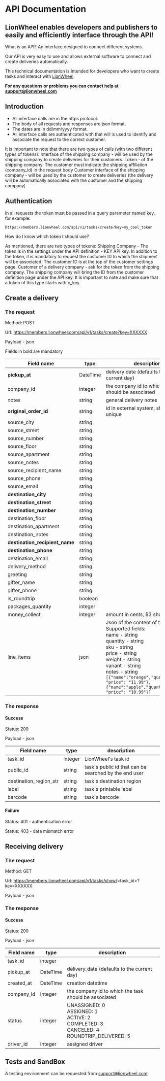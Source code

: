 # API Documentation
## LionWheel enables developers and publishers to easily and efficiently interface through the API!

What is an API? An interface designed to connect different systems.

Our API is very easy to use and allows external software to connect and create deliveries automatically.

This technical documentation is intended for developers who want to create tasks and interact with [LionWheel](https://www.lionwheel.com).

**For any questions or problems you can contact help at support@lionwheel.com**

## Introduction

* All interface calls are in the https protocol.
* The body of all requests and responses are json format.
* The dates are in dd/mm/yyyy format.
* All interface calls are authenticated with that will is used to identify and associate the request to the correct customer.

It is important to note that there are two types of calls (with two different types of tokens):
Interface of the shipping company - will be used by the shipping company to create deliveries for their customers.
Token - of the shipping company. The customer must indicate the shipping affiliation (company_id) in the request body
Customer interface of the shipping company - will be used by the customer to create deliveries (the delivery will be automatically associated with the customer and the shipping company).

## Authentication

In all requests the token must be passed in a query parameter named key, for example:

```
https://members.lionwheel.com/api/v1/tasks/create?key=my_cool_token
```

How do I know which token I should use?

As mentioned, there are two types of tokens:
Shipping Company - The token is in the settings under the API definition - KEY API key.
In addition to the token, it is mandatory to request the customer ID to which the shipment will be associated. The customer ID is at the top of the customer settings page.
Customer of a delivery company - ask for the token from the shipping company.
The shipping company will bring the ID from the customer definition page under the API key.
It is important to note and make sure that a token of this type starts with c_key.

## Create a delivery
### The request
Method: POST

Url: https://members.lionwheel.com/api/v1/tasks/create?key=XXXXXX

Payload - json

Fields in bold are mandatory

Field name | type | description
------------ | ------------- | -------------
**pickup_at** | DateTime | delivery date (defaults to the current day)
company_id | integer | the company id to which the task should be associated
notes | string | general delivery notes
**original_order_id** | string | id in external system, should be unique
source_city | string | 
source_street | string | 
source_number | string | 
source_floor | string | 
source_apartment | string | 
source_notes | string | 
source_recipient_name | string | 
source_phone | string | 
source_email | string |
**destination_city** | string |
**destination_street** | string |
**destination_number** | string |
destination_floor | string |
destination_apartment | string |
destination_notes | string |
**destination_recipient_name** | string |
**destination_phone** | string |
destination_email | string | 
delivery_method | string | 
greeting | string | 
gifter_name | string | 
gifter_phone | string | 
is_roundtrip | boolean | 
packages_quantity | integer | 
money_collect | integer | amount in cents, $3 should be 300
line_items | json | Json of the content of the task <br> Supported fields: <br> name - string <br> quantity - string <br> sku - string <br> price - string <br> weight - string <br> variant - string <br> notes - string <br> `[{"name":"orange","quantity":"6", "price": "11.99"}, {"name":"apple","quantity":"8", "price": "10.99"}]`

### The response
#### Success
Status: 200

Payload - json 

Field name | type | description
------------ | ------------- | -------------
task_id | integer | LionWheel's task id
public_id | string | task's public id that can be searched by the end user
destination_region_str | string | task's destination region
label | string | task's printable label
barcode | string | task's barcode

#### Failure
Status: 401 - authentication error

Status: 403 - data mismatch error

## Receiving delivery
### The request
Method: GET

Url: https://members.lionwheel.com/api/v1/tasks/show/<task_id>?key=XXXXXX

Payload - json

### The response 
#### Success
Status: 200

Payload - json

Field name | type | description
------------ | ------------- | -------------
task_id | integer |
pickup_at | DateTime | delivery_date (defaults to the current day)
created_at | DateTime | creation datetime
company_id | integer | the company id to which the task should be associated 
status | integer | UNASSIGNED: 0 <br> ASSIGNED: 1 <br> ACTIVE: 2 <br> COMPLETED: 3 <br> CANCELED: 4 <br> ROUNDTRIP_DELIVERED: 5
driver_id | integer | assigned driver

## Tests and SandBox

A testing environment can be requested from support@lionwheel.com
